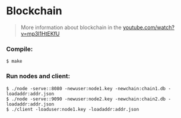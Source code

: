 # Blockchain

> More information about blockchain in the [youtube.com/watch?v=mp3I1HtEKfU](https://www.youtube.com/watch?v=mp3I1HtEKfU "Blockchain")


### Compile:
```
$ make
```

### Run nodes and client:
```
$ ./node -serve::8080 -newuser:node1.key -newchain:chain1.db -loadaddr:addr.json
$ ./node -serve::9090 -newuser:node2.key -newchain:chain2.db -loadaddr:addr.json
$ ./client -loaduser:node1.key -loadaddr:addr.json
```

